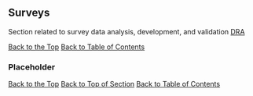 ## <a name="surveys"></a> Surveys
Section related to survey data analysis, development, and validation [DRA](http://www.fcps.net/administration/departments/data)

[Back to the Top](#surveys)  [Back to Table of Contents](#analyticsStandardsTOC)

### <a name="surveyPlaceholder"></a> Placeholder

[Back to the Top](#surveyPlaceholder) [Back to Top of Section](#surveys) [Back to Table of Contents](#analyticsStandardsTOC)





